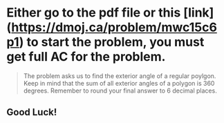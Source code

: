 # Either go to the pdf file or this [link] (https://dmoj.ca/problem/mwc15c6p1) to start the problem, you must get full AC for the problem.
> The problem asks us to find the exterior angle of a regular poylgon.
> Keep in mind that the sum of all exterior angles of a polygon is 360 degrees.
> Remember to round your final answer to 6 decimal places.
## Good Luck!
